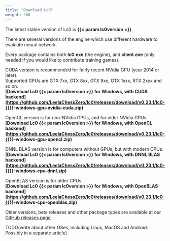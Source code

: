 ```yaml
---
title: "Download Lc0"
weight: 200
---
```


The latest stable version of Lc0 is **{{< param lc0version >}}**.

There are several versions of the engine which use different hardware to evaluate neural network.

Every package contains both **lc0.exe** (the engine), and **client.exe** (only needed if you would like to contribute training games).

CUDA version is recommended for fairly recent NVidia GPU (year 2014 or later).  
Supported GPUs are GTX&nbsp;7xx, GTX&nbsp;8xx, GTX&nbsp;9xx, GTX&nbsp;1xxx, RTX&nbsp;2xxx and so on.  
**[Download Lc0 {{< param lc0version >}} for Windows, with CUDA backend](https://github.com/LeelaChessZero/lc0/releases/download/v0.23.1/lc0-{{<param lc0version>}}-windows-gpu-nvidia-cuda.zip)**

OpenCL version is for non-NVidia GPUs, and for older NVidia GPUs.  
**[Download Lc0 {{< param lc0version >}} for Windows, with OpenCL backend](https://github.com/LeelaChessZero/lc0/releases/download/v0.23.1/lc0-{{<param lc0version>}}-windows-gpu-opencl.zip)**

DNNL BLAS version is for computers without GPUs, but with modern CPUs.  
**[Download Lc0 {{< param lc0version >}} for Windows, with DNNL BLAS backend](https://github.com/LeelaChessZero/lc0/releases/download/v0.23.1/lc0-{{<param lc0version>}}-windows-cpu-dnnl.zip)**

OpenBLAS version is for older CPUs.  
**[Download Lc0 {{< param lc0version >}} for Windows, with OpenBLAS backend](https://github.com/LeelaChessZero/lc0/releases/download/v0.23.1/lc0-{{<param lc0version>}}-windows-cpu-openblas.zip)**

Older versions, beta releases and other package types are available at our [GitHub releases page](https://github.com/LeelaChessZero/lc0/releases).

TODO(write about other OSes, including Linux, MacOS and Android. Possibly in a separate article)
